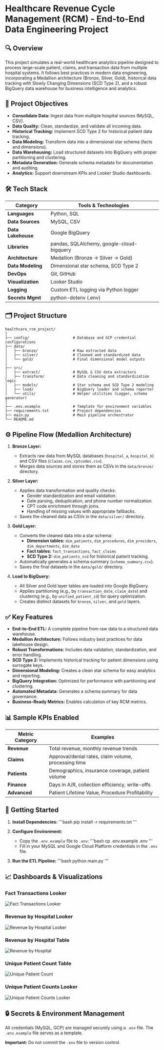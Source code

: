 # Healthcare Revenue Cycle Management (RCM) - End-to-End Data Engineering Project

## 🔍 Overview

This project simulates a real-world healthcare analytics pipeline designed to process large-scale patient, claims, and transaction data from multiple hospital systems. It follows best practices in modern data engineering, incorporating a Medallion architecture (Bronze, Silver, Gold), historical data tracking with Slowly Changing Dimensions (SCD Type 2), and a robust BigQuery data warehouse for business intelligence and analytics.

## 🎯 Project Objectives

-   **Consolidate Data:** Ingest data from multiple hospital sources (MySQL, CSV).
-   **Data Quality:** Clean, standardize, and validate all incoming data.
-   **Historical Tracking:** Implement SCD Type 2 for historical patient data tracking.
-   **Data Modeling:** Transform data into a dimensional star schema (facts and dimensions).
-   **Data Warehousing:** Load structured datasets into BigQuery with proper partitioning and clustering.
-   **Metadata Generation:** Generate schema metadata for documentation and auditing.
-   **Analytics:** Support downstream KPIs and Looker Studio dashboards.

## 🛠️ Tech Stack

| Category       | Tools & Technologies                  |
| -------------- | ------------------------------------- |
| **Languages**  | Python, SQL                           |
| **Data Sources**| MySQL, CSV                            |
| **Data Lakehouse**| Google BigQuery                       |
| **Libraries**  | pandas, SQLAlchemy, google-cloud-bigquery |
| **Architecture**| Medallion (Bronze → Silver → Gold)    |
| **Data Modeling**| Dimensional star schema, SCD Type 2   |
| **DevOps**     | Git, GitHub                           |
| **Visualization**| Looker Studio                         |
| **Logging**    | Custom ETL logging via Python logger  |
| **Secrets Mgmt**| python-dotenv (.env)                  |

## 🗂️ Project Structure

```
healthcare_rcm_project/
│
├── config/                    # Database and GCP credential configurations
├── data/
│   ├── bronze/                # Raw extracted data
│   ├── silver/                # Cleaned and standardized data
│   └── gold/                  # Final dimensional model outputs
│
├── src/
│   ├── extract/               # MySQL & CSV data extractors
│   ├── transform/             # Data cleaning and standardization logic
│   ├── models/                # Star schema and SCD Type 2 modeling
│   ├── load/                  # BigQuery loader and schema reporter
│   └── utils/                 # Helper utilities (Logger, schema generator)
│
├── .env.example               # Template for environment variables
├── requirements.txt           # Project dependencies
├── main.py                    # Main pipeline orchestrator
└── README.md
```

## ⚙️ Pipeline Flow (Medallion Architecture)

1.  **Bronze Layer:**
    -   Extracts raw data from MySQL databases (`hospital_a`, `hospital_b`) and CSV files (`claims.csv`, `cptcodes.csv`).
    -   Merges data sources and stores them as CSVs in the `data/bronze/` directory.

2.  **Silver Layer:**
    -   Applies data transformation and quality checks:
        -   Gender standardization and email validation.
        -   Date parsing, deduplication, and phone number normalization.
        -   CPT code enrichment through joins.
        -   Handling of missing values with appropriate fallbacks.
    -   Saves the cleaned data as CSVs in the `data/silver/` directory.

3.  **Gold Layer:**
    -   Converts the cleaned data into a star schema:
        -   **Dimension tables:** `dim_patients`, `dim_procedures`, `dim_providers`, `dim_departments`, `dim_date`
        -   **Fact tables:** `fact_transactions`, `fact_claims`
        -   **SCD Type 2:** `dim_patients_scd` for historical patient tracking.
    -   Automatically generates a schema summary (`schema_summary.csv`).
    -   Saves the final datasets in the `data/gold/` directory.

4.  **Load to BigQuery:**
    -   All Silver and Gold layer tables are loaded into Google BigQuery.
    -   Applies partitioning (e.g., by `transaction_date`, `claim_date`) and clustering (e.g., by `unified_patient_id`) for query optimization.
    -   Creates distinct datasets for `bronze`, `silver`, and `gold` layers.

## ✅ Key Features

-   **End-to-End ETL:** A complete pipeline from raw data to a structured data warehouse.
-   **Medallion Architecture:** Follows industry best practices for data lakehouse design.
-   **Robust Transformations:** Includes data validation, standardization, and error handling.
-   **SCD Type 2:** Implements historical tracking for patient dimensions using surrogate keys.
-   **Dimensional Modeling:** Creates a clean star schema for easy analytics and reporting.
-   **BigQuery Integration:** Optimized for performance with partitioning and clustering.
-   **Automated Metadata:** Generates a schema summary for data governance.
-   **Business-Ready Metrics:** Enables calculation of key RCM metrics.

## 📊 Sample KPIs Enabled

| Metric Category | Examples                                           |
| --------------- | -------------------------------------------------- |
| **Revenue**     | Total revenue, monthly revenue trends              |
| **Claims**      | Approval/denial rates, claim volume, processing time |
| **Patients**    | Demographics, insurance coverage, patient volume   |
| **Finance**     | Days in A/R, collection efficiency, write-offs     |
| **Advanced**    | Patient Lifetime Value, Procedure Profitability    |

## 🚀 Getting Started

1.  **Install Dependencies:**
    '''bash
    pip install -r requirements.txt
    '''

2.  **Configure Environment:**
    -   Copy the `.env.example` file to `.env`:
        '''bash
        cp .env.example .env
        '''
    -   Fill in your MySQL and Google Cloud Platform credentials in the `.env` file.

3.  **Run the ETL Pipeline:**
    '''bash
    python main.py
    '''

## 📈 Dashboards & Visualizations

### Fact Transactions Looker
![Fact Transactions Looker](assets/fact_transactions_looker.png)

### Revenue by Hospital Looker
![Revenue by Hospital Looker](assets/Revenue_by_hospital_looker.png)

### Revenue by Hospital Table
![Revenue by Hospital](assets/Revenue_by_Hospital.png)

### Unique Patient Count Table
![Unique Patient Count](assets/Unique_patient_Count.png)

### Unique Patient Counts Looker
![Unique Patient Counts Looker](assets/Unique_patient_counts_looker.png)


## 🔒 Secrets & Environment Management

All credentials (MySQL, GCP) are managed securely using a `.env` file. The `.env.example` file serves as a template.

**Important:** Do not commit the `.env` file to version control.
